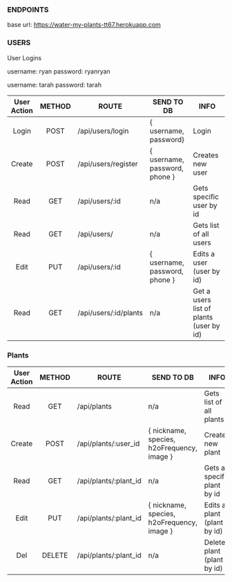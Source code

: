 
### ENDPOINTS
base url: https://water-my-plants-tt67.herokuapp.com
### USERS

User Logins 

username: ryan password: ryanryan

username: tarah password: tarah

| User Action | METHOD | ROUTE                      | SEND TO DB                           | INFO                                     |
| :---------: | :----: | ---------------------      | ------------------------------------ | ---------------------------------------- |
|    Login    |  POST  | /api/users/login           | { username, password}                | Login                                    |    
|   Create    |  POST  | /api/users/register        | { username, password, phone }        | Creates new user                         |
|    Read     |  GET   | /api/users/:id             | n/a                                  | Gets specific user by id                 |
|    Read     |  GET   | /api/users/                | n/a                                  | Gets list of all users                   |
|    Edit     |  PUT   | /api/users/:id             | { username, password, phone }        | Edits a user (user by id)                |
|    Read     |  GET   | /api/users/:id/plants      | n/a                                  | Get a users list of plants (user by id)  |

### Plants

| User Action | METHOD | ROUTE                    | SEND TO DB                                          | INFO                        |
| :---------: | :----: | ---------------          | --------------------------------------------------- | --------------------------- |
|    Read     |  GET   | /api/plants              | n/a                                                 | Gets list of all plants     |
|   Create    |  POST  | /api/plants/:user_id     | { nickname, species, h2oFrequency, image }          | Creates new plant           |
|    Read     |  GET   | /api/plants/:plant_id    | n/a                                                 | Gets a specific plant by id |
|    Edit     |  PUT   | /api/plants/:plant_id    | { nickname, species, h2oFrequency, image }          | Edits a plant (plant by id) |
|     Del     | DELETE | /api/plants/:plant_id    | n/a                                                 | Deletes plant (plant by id) |
